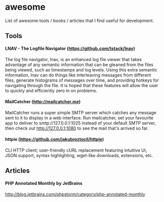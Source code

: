 # awesome
List of awesome tools / books / articles that I find useful for development.

## Tools

#### LNAV - The Logfile Navigator (https://github.com/tstack/lnav)

The log file navigator, lnav, is an enhanced log file viewer that takes advantage of any semantic information that can be gleaned from the files being viewed, such as timestamps and log levels. Using this extra semantic information, lnav can do things like interleaving messages from different files, generate histograms of messages over time, and providing hotkeys for navigating through the file. It is hoped that these features will allow the user to quickly and efficiently zero in on problems.

#### MailCatcher (http://mailcatcher.me)

MailCatcher runs a super simple SMTP server which catches any message sent to it to display in a web interface. Run mailcatcher, set your favourite app to deliver to smtp://127.0.0.1:1025 instead of your default SMTP server, then check out http://127.0.0.1:1080 to see the mail that's arrived so far.

#### httpie (https://github.com/jakubroztocil/httpie)

CLI HTTP client; user-friendly cURL replacement featuring intuitive UI, JSON support, syntax highlighting, wget-like downloads, extensions, etc.

## Articles

#### PHP Annotated Monthly by JetBrains
http://blog.jetbrains.com/phpstorm/category/php-annotated-monthly
